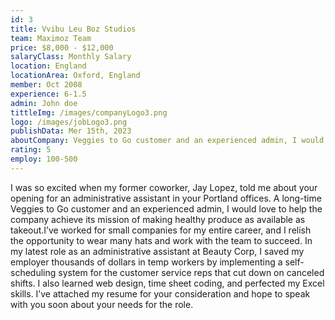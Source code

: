 ```yaml
---
id: 3
title: Vvibu Leu Boz Studios
team: Maximoz Team
price: $8,000 - $12,000
salaryClass: Monthly Salary
location: England
locationArea: Oxford, England
member: Oct 2008
experience: 6-1.5
admin: John doe
tittleImg: /images/companyLogo3.png
logo: /images/jobLogo3.png
publishData: Mer 15th, 2023
aboutCompany: Veggies to Go customer and an experienced admin, I would love to help the company achieve its mission of making healthy produce as available as takeout.I’ve worked for small companies for my entire career, and I relish the opportunity to wear many hats and work with the team to succeed. In my latest role as an administrative assistant at Beauty Corp, I saved my employer thousands of dollars in temp workers by implementing a self-scheduling system for the customer service reps that cut down on canceled shifts. I also learned web desig
rating: 5
employ: 100-500
---
```



I was so excited when my former coworker, Jay Lopez, told me about your opening for an administrative assistant in your Portland offices. A long-time Veggies to Go customer and an experienced admin, I would love to help the company achieve its mission of making healthy produce as available as takeout.I’ve worked for small companies for my entire career, and I relish the opportunity to wear many hats and work with the team to succeed. In my latest role as an administrative assistant at Beauty Corp, I saved my employer thousands of dollars in temp workers by implementing a self-scheduling system for the customer service reps that cut down on canceled shifts. I also learned web design, time sheet coding, and perfected my Excel skills. I’ve attached my resume for your consideration and hope to speak with you soon about your needs for the role.